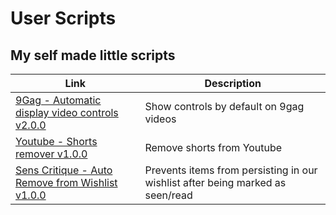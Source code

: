 # User Scripts

## My self made little scripts

| Link | Description |
| -- | -- |
| [9Gag - Automatic display video controls v2.0.0](./src/9Gag_control_videos/v2/) | Show controls by default on 9gag videos |
| [Youtube - Shorts remover v1.0.0](./src/youtube_shorts_remover/) | Remove shorts from Youtube |
| [Sens Critique - Auto Remove from Wishlist v1.0.0](./src/sensCritique_auto_remove_from_wishlist/) | Prevents items from persisting in our wishlist after being marked as seen/read |